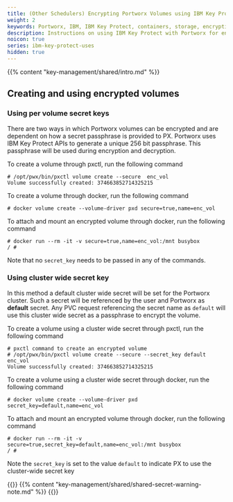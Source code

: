 ```yaml
---
title: (Other Schedulers) Encrypting Portworx Volumes using IBM Key Protect
weight: 2
keywords: Portworx, IBM, IBM Key Protect, containers, storage, encryption
description: Instructions on using IBM Key Protect with Portworx for encrypting Portworx Volumes
noicon: true
series: ibm-key-protect-uses
hidden: true
---
```


{{% content "key-management/shared/intro.md" %}}

## Creating and using encrypted volumes

### Using per volume secret keys

There are two ways in which Portworx volumes can be encrypted and are dependent on how a secret passphrase is provided to PX. Portworx uses IBM Key Protect APIs to generate a unique 256 bit passphrase. This passphrase will be used during encryption and decryption.

To create a volume through pxctl, run the following command

```
# /opt/pwx/bin/pxctl volume create --secure  enc_vol
Volume successfully created: 374663852714325215

```

To create a volume through docker, run the following command

```
# docker volume create --volume-driver pxd secure=true,name=enc_vol

```

To attach and mount an encrypted volume through docker, run the following command

```
# docker run --rm -it -v secure=true,name=enc_vol:/mnt busybox
/ #
```

Note that no `secret_key` needs to be passed in any of the commands.

### Using cluster wide secret key

In this method a default cluster wide secret will be set for the Portworx cluster. Such a secret will be referenced by the user and Portworx as **default** secret. Any PVC request referencing the
secret name as `default` will use this cluster wide secret as a passphrase to encrypt the volume.

To create a volume using a cluster wide secret through pxctl, run the following command

```
# pxctl command to create an encrypted volume
# /opt/pwx/bin/pxctl volume create --secure --secret_key default enc_vol
Volume successfully created: 374663852714325215

```

To create a volume using a cluster wide secret through docker, run the following command

```
# docker volume create --volume-driver pxd secret_key=default,name=enc_vol

```

To attach and mount an encrypted volume through docker, run the following command

```
# docker run --rm -it -v secure=true,secret_key=default,name=enc_vol:/mnt busybox
/ #

```

Note the `secret_key` is set to the value `default` to indicate PX to use the cluster-wide secret key

{{<info>}}
{{% content  "key-management/shared/shared-secret-warning-note.md" %}}
{{</info>}}